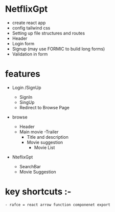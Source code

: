 
 # NetflixGpt

- create react app
- config tailwind css
- Setting up file structures and routes 
- Header
- Login form
- Signup (may use FORMIC to bulid long forms)
- Validation in form


# features
- Login /SignUp
    - SignIn
    - SingUp
    - Redirect to Browse Page
 - browse 
    - Header
    - Main movie
        -Trailer
        - Title and description
        - Movie suggestion
            - Movie List

- NteflixGpt
    - SearchBar
    - Movie Suggestion
    



# key shortcuts :-
    - rafce = react arrow function componenet export